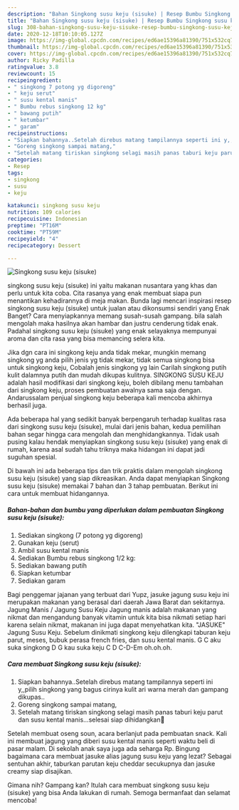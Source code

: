 ```yaml
---
description: "Bahan Singkong susu keju (sisuke) | Resep Bumbu Singkong susu keju (sisuke) Yang Sedap"
title: "Bahan Singkong susu keju (sisuke) | Resep Bumbu Singkong susu keju (sisuke) Yang Sedap"
slug: 308-bahan-singkong-susu-keju-sisuke-resep-bumbu-singkong-susu-keju-sisuke-yang-sedap
date: 2020-12-18T10:10:05.127Z
image: https://img-global.cpcdn.com/recipes/ed6ae15396a81390/751x532cq70/singkong-susu-keju-sisuke-foto-resep-utama.jpg
thumbnail: https://img-global.cpcdn.com/recipes/ed6ae15396a81390/751x532cq70/singkong-susu-keju-sisuke-foto-resep-utama.jpg
cover: https://img-global.cpcdn.com/recipes/ed6ae15396a81390/751x532cq70/singkong-susu-keju-sisuke-foto-resep-utama.jpg
author: Ricky Padilla
ratingvalue: 3.8
reviewcount: 15
recipeingredient:
- " singkong 7 potong yg digoreng"
- " keju serut"
- " susu kental manis"
- " Bumbu rebus singkong 12 kg"
- " bawang putih"
- " ketumbar"
- " garam"
recipeinstructions:
- "Siapkan bahannya..Setelah direbus matang tampilannya seperti ini y,,pilih singkong yang bagus cirinya kulit ari warna merah dan gampang dikupas.."
- "Goreng singkong sampai matang,"
- "Setelah matang tiriskan singkong selagi masih panas taburi keju parut dan susu kental manis...selesai siap dihidangkan🤗"
categories:
- Resep
tags:
- singkong
- susu
- keju

katakunci: singkong susu keju 
nutrition: 109 calories
recipecuisine: Indonesian
preptime: "PT16M"
cooktime: "PT59M"
recipeyield: "4"
recipecategory: Dessert

---
```



![Singkong susu keju (sisuke)](https://img-global.cpcdn.com/recipes/ed6ae15396a81390/751x532cq70/singkong-susu-keju-sisuke-foto-resep-utama.jpg)


singkong susu keju (sisuke) ini yaitu makanan nusantara yang khas dan perlu untuk kita coba. Cita rasanya yang enak membuat siapa pun menantikan kehadirannya di meja makan.
Bunda lagi mencari inspirasi resep singkong susu keju (sisuke) untuk jualan atau dikonsumsi sendiri yang Enak Banget? Cara menyiapkannya memang susah-susah gampang. bila salah mengolah maka hasilnya akan hambar dan justru cenderung tidak enak. Padahal singkong susu keju (sisuke) yang enak selayaknya mempunyai aroma dan cita rasa yang bisa memancing selera kita.

Jika dgn cara ini singkong keju anda tidak mekar, mungkin memang singkong yg anda pilih jenis yg tidak mekar, tidak semua singkong bisa untuk singkong keju, Cobalah jenis singkong yg lain Carilah singkong putih kulit dalamnya putih dan mudah dikupas kulitnya. SINGKONG SUSU KEJU adalah hasil modifikasi dari singkong keju, boleh dibilang menu tambahan dari singkong keju, proses pembuatan awalnya sama saja dengan. Andarussalam penjual singkong keju beberapa kali mencoba akhirnya berhasil juga.

Ada beberapa hal yang sedikit banyak berpengaruh terhadap kualitas rasa dari singkong susu keju (sisuke), mulai dari jenis bahan, kedua pemilihan bahan segar hingga cara mengolah dan menghidangkannya. Tidak usah pusing kalau hendak menyiapkan singkong susu keju (sisuke) yang enak di rumah, karena asal sudah tahu triknya maka hidangan ini dapat jadi suguhan spesial.


Di bawah ini ada beberapa tips dan trik praktis dalam mengolah singkong susu keju (sisuke) yang siap dikreasikan. Anda dapat menyiapkan Singkong susu keju (sisuke) memakai 7 bahan dan 3 tahap pembuatan. Berikut ini cara untuk membuat hidangannya.

<!--inarticleads1-->

##### Bahan-bahan dan bumbu yang diperlukan dalam pembuatan Singkong susu keju (sisuke):

1. Sediakan  singkong (7 potong yg digoreng)
1. Gunakan  keju (serut)
1. Ambil  susu kental manis
1. Sediakan  Bumbu rebus singkong 1/2 kg:
1. Sediakan  bawang putih
1. Siapkan  ketumbar
1. Sediakan  garam


Bagi penggemar jajanan yang terbuat dari Yupz, jasuke jagung susu keju ini merupakan makanan yang berasal dari daerah Jawa Barat dan sekitarnya. Jagung Manis / Jagung Susu Keju Jagung manis adalah makanan yang nikmat dan mengandung banyak vitamin untuk kita bisa nikmati setiap hari karena selain nikmat, makanan ini juga dapat menyehatkan kita. &#34;JASUKE&#34; Jagung Susu Keju. Sebelum dinikmati singkong keju dilengkapi taburan keju parut, meses, bubuk perasa french fries, dan susu kental manis. G C aku suka singkong D G kau suka keju C D C-D-Em oh.oh.oh. 

<!--inarticleads2-->

##### Cara membuat Singkong susu keju (sisuke):

1. Siapkan bahannya..Setelah direbus matang tampilannya seperti ini y,,pilih singkong yang bagus cirinya kulit ari warna merah dan gampang dikupas..
1. Goreng singkong sampai matang,
1. Setelah matang tiriskan singkong selagi masih panas taburi keju parut dan susu kental manis...selesai siap dihidangkan🤗


Setelah membuat oseng soun, acara berlanjut pada pembuatan snack. Kali ini membuat jagung yang diberi susu kental manis seperti waktu beli di pasar malam. Di sekolah anak saya juga ada seharga Rp. Bingung bagaimana cara membuat jasuke alias jagung susu keju yang lezat? Sebagai sentuhan akhir, taburkan parutan keju cheddar secukupnya dan jasuke creamy siap disajikan. 

Gimana nih? Gampang kan? Itulah cara membuat singkong susu keju (sisuke) yang bisa Anda lakukan di rumah. Semoga bermanfaat dan selamat mencoba!
